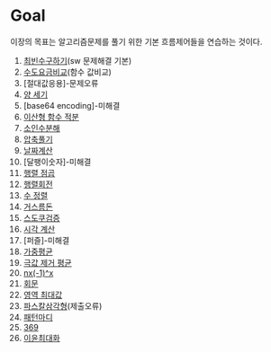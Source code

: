 # Goal
이장의 목표는 알고리즘문제를 풀기 위한 기본 흐름제어들을 연습하는 것이다.

1. [최빈수구하기](https://github.com/young31/Algorithm/blob/master/D2/D2_01.py)(sw 문제해결 기본)
2. [수도요금비교](https://github.com/young31/Algorithm/blob/master/D2/D2_02.py)(함수 값비교)
3. [절대값응용]-문제오류
4. [양 세기](https://github.com/young31/Algorithm/blob/master/D2/D2_04.py)
5. [base64 encoding]-미해결
6. [이산형 함수 적분](https://github.com/young31/Algorithm/blob/master/D2/D2_06.py)
7. [소인수분해](https://github.com/young31/Algorithm/blob/master/D2/D2_07.py)
8. [압축풀기](https://github.com/young31/Algorithm/blob/master/D2/D2_08.py)
9. [날짜계산](https://github.com/young31/Algorithm/blob/master/D2/D2_09.py)
10. [달팽이숫자]-미해결
11. [행렬 점곱](https://github.com/young31/Algorithm/blob/master/D2/D2_11.py)
12. [행렬회전](https://github.com/young31/Algorithm/blob/master/D2/D2_12.py)
13. [수 정렬](https://github.com/young31/Algorithm/blob/master/D2/D2_13.py)
14. [거스름돈](https://github.com/young31/Algorithm/blob/master/D2/D2_14.py)
15. [스도쿠검증](https://github.com/young31/Algorithm/blob/master/D2/D2_15.py)
16. [시각 계산](https://github.com/young31/Algorithm/blob/master/D2/D2_16.py)
17. [퍼즐]-미해결
18. [가중평균](https://github.com/young31/Algorithm/blob/master/D2/D2_18.py)
19. [극값 제거 평균](https://github.com/young31/Algorithm/blob/master/D2/D2_19.py)
20. [nx(-1)^x](https://github.com/young31/Algorithm/blob/master/D2/D2_20.py)
21. [회문](https://github.com/young31/Algorithm/blob/master/D2/D2_21.py)
22. [영역 최대값](https://github.com/young31/Algorithm/blob/master/D2/D2_22.py)
23. [파스칼삼각형](https://github.com/young31/Algorithm/blob/master/D2/D2_23.py)(제출오류)
24. [패턴마디](https://github.com/young31/Algorithm/blob/master/D2/D2_24.py)
25. [369](https://github.com/young31/Algorithm/blob/master/D2/D2_25.py)
26. [이윤최대화](https://github.com/young31/Algorithm/blob/master/D2/D2_26.py)
